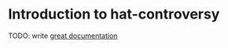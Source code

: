 # Introduction to hat-controversy

TODO: write [great documentation](http://jacobian.org/writing/what-to-write/)
